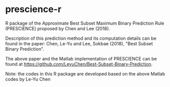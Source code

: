 # prescience-r
R package of the Approximate Best Subset Maximum Binary Prediction Rule (PRESCIENCE) proposed by Chen and Lee (2018).

Description of this prediction method and its computation details can be found in the paper:
Chen, Le-Yu and Lee, Sokbae (2018), "Best Subset Binary Prediction".

The above paper and the Matlab implementation of PRESCIENCE can be found at https://github.com/LeyuChen/Best-Subset-Binary-Prediction.

Note: the codes in this R package are developed based on the above Matlab codes by Le-Yu Chen
